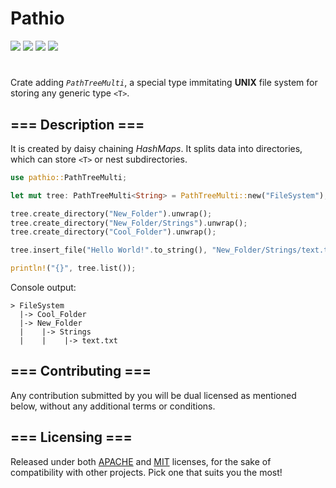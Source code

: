 # Pathio 

<div align="left">
  <a href="https://crates.io/crates/pathio"><img src="https://img.shields.io/crates/v/pathio?label=version"></a>
  <a href="./LICENSE-MIT"><img src="https://img.shields.io/badge/License-Apache/MIT-white.svg?label=license"></a>
  <a href="https://deps.rs/crate/pathio"><img src="https://img.shields.io/badge/check-white.svg?label=deps"></a>
  <a href="https://docs.rs/pathio"><img src="https://img.shields.io/docsrs/pathio/latest"></a>
</div>

#

Crate adding *`PathTreeMulti`*, a special type immitating **UNIX** file system for storing any generic type `<T>`.

## === Description ===

It is created by daisy chaining *HashMaps*. It splits data into directories, which can store `<T>` or nest subdirectories.

```rust
use pathio::PathTreeMulti;

let mut tree: PathTreeMulti<String> = PathTreeMulti::new("FileSystem");

tree.create_directory("New_Folder").unwrap();
tree.create_directory("New_Folder/Strings").unwrap();
tree.create_directory("Cool_Folder").unwrap();

tree.insert_file("Hello World!".to_string(), "New_Folder/Strings/text.txt").unwrap();

println!("{}", tree.list());

```

Console output: 

```
> FileSystem
  |-> Cool_Folder
  |-> New_Folder
  |    |-> Strings
  |    |    |-> text.txt
```

## === Contributing ===

Any contribution submitted by you will be dual licensed as mentioned below, without any additional terms or conditions.

## === Licensing ===

Released under both [APACHE](./LICENSE-APACHE) and [MIT](./LICENSE-MIT) licenses, for the sake of compatibility with other projects. Pick one that suits you the most!
